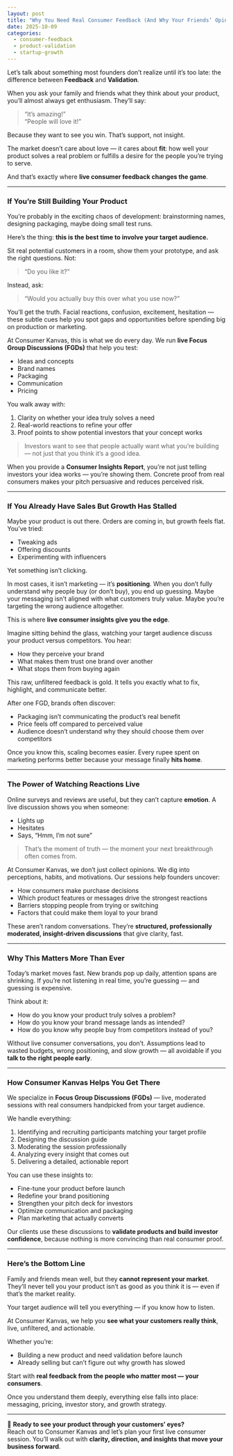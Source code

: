 ```yaml
---
layout: post
title: "Why You Need Real Consumer Feedback (And Why Your Friends’ Opinions Don’t Count)"
date: 2025-10-09
categories: 
  - consumer-feedback
  - product-validation
  - startup-growth
---
```


Let’s talk about something most founders don’t realize until it’s too late: the difference between **Feedback** and **Validation**.

When you ask your family and friends what they think about your product, you’ll almost always get enthusiasm. They’ll say:

> “It’s amazing!”  
> “People will love it!”

Because they want to see you win. That’s support, not insight.  

The market doesn’t care about love — it cares about **fit**: how well your product solves a real problem or fulfills a desire for the people you’re trying to serve.  

And that’s exactly where **live consumer feedback changes the game**.

---

### If You’re Still Building Your Product

You’re probably in the exciting chaos of development: brainstorming names, designing packaging, maybe doing small test runs.  

Here’s the thing: **this is the best time to involve your target audience.**

Sit real potential customers in a room, show them your prototype, and ask the right questions. Not:

> “Do you like it?”  

Instead, ask:

> “Would you actually buy this over what you use now?”  

You’ll get the truth. Facial reactions, confusion, excitement, hesitation — these subtle cues help you spot gaps and opportunities before spending big on production or marketing.

At Consumer Kanvas, this is what we do every day. We run **live Focus Group Discussions (FGDs)** that help you test:

- Ideas and concepts  
- Brand names  
- Packaging  
- Communication  
- Pricing  

You walk away with:

1. Clarity on whether your idea truly solves a need  
2. Real-world reactions to refine your offer  
3. Proof points to show potential investors that your concept works  

> Investors want to see that people actually want what you’re building — not just that you think it’s a good idea.

When you provide a **Consumer Insights Report**, you’re not just telling investors your idea works — you’re showing them. Concrete proof from real consumers makes your pitch persuasive and reduces perceived risk.  

---

### If You Already Have Sales But Growth Has Stalled

Maybe your product is out there. Orders are coming in, but growth feels flat. You’ve tried:

- Tweaking ads  
- Offering discounts  
- Experimenting with influencers  

Yet something isn’t clicking.  

In most cases, it isn’t marketing — it’s **positioning**. When you don’t fully understand why people buy (or don’t buy), you end up guessing. Maybe your messaging isn’t aligned with what customers truly value. Maybe you’re targeting the wrong audience altogether.  

This is where **live consumer insights give you the edge**.  

Imagine sitting behind the glass, watching your target audience discuss your product versus competitors. You hear:

- How they perceive your brand  
- What makes them trust one brand over another  
- What stops them from buying again  

This raw, unfiltered feedback is gold. It tells you exactly what to fix, highlight, and communicate better.

After one FGD, brands often discover:

- Packaging isn’t communicating the product’s real benefit  
- Price feels off compared to perceived value  
- Audience doesn’t understand why they should choose them over competitors  

Once you know this, scaling becomes easier. Every rupee spent on marketing performs better because your message finally **hits home**.  

---

### The Power of Watching Reactions Live

Online surveys and reviews are useful, but they can’t capture **emotion**. A live discussion shows you when someone:

- Lights up  
- Hesitates  
- Says, “Hmm, I’m not sure”  

> That’s the moment of truth — the moment your next breakthrough often comes from.

At Consumer Kanvas, we don’t just collect opinions. We dig into perceptions, habits, and motivations. Our sessions help founders uncover:

- How consumers make purchase decisions  
- Which product features or messages drive the strongest reactions  
- Barriers stopping people from trying or switching  
- Factors that could make them loyal to your brand  

These aren’t random conversations. They’re **structured, professionally moderated, insight-driven discussions** that give clarity, fast.

---

### Why This Matters More Than Ever

Today’s market moves fast. New brands pop up daily, attention spans are shrinking. If you’re not listening in real time, you’re guessing — and guessing is expensive.  

Think about it:

- How do you know your product truly solves a problem?  
- How do you know your brand message lands as intended?  
- How do you know why people buy from competitors instead of you?  

Without live consumer conversations, you don’t. Assumptions lead to wasted budgets, wrong positioning, and slow growth — all avoidable if you **talk to the right people early**.

---

### How Consumer Kanvas Helps You Get There

We specialize in **Focus Group Discussions (FGDs)** — live, moderated sessions with real consumers handpicked from your target audience.  

We handle everything:

1. Identifying and recruiting participants matching your target profile  
2. Designing the discussion guide  
3. Moderating the session professionally  
4. Analyzing every insight that comes out  
5. Delivering a detailed, actionable report  

You can use these insights to:

- Fine-tune your product before launch  
- Redefine your brand positioning  
- Strengthen your pitch deck for investors  
- Optimize communication and packaging  
- Plan marketing that actually converts  

Our clients use these discussions to **validate products and build investor confidence**, because nothing is more convincing than real consumer proof.

---

### Here’s the Bottom Line

Family and friends mean well, but they **cannot represent your market**. They’ll never tell you your product isn’t as good as you think it is — even if that’s the market reality.  

Your target audience will tell you everything — if you know how to listen.  

At Consumer Kanvas, we help you **see what your customers really think**, live, unfiltered, and actionable.

Whether you’re:

- Building a new product and need validation before launch  
- Already selling but can’t figure out why growth has slowed  

Start with **real feedback from the people who matter most — your consumers**.  

Once you understand them deeply, everything else falls into place: messaging, pricing, investor story, and growth strategy.

---

📩 **Ready to see your product through your customers’ eyes?**  
Reach out to Consumer Kanvas and let’s plan your first live consumer session. You’ll walk out with **clarity, direction, and insights that move your business forward**.
